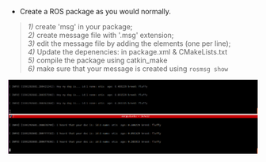  * Create a ROS package as you would normally.
 > *1)* create 'msg' in your package; <br>
  > *2)* create message file with '.msg' extension; <br>
  > *3)* edit the message file by adding the elements (one per line); <br>
  > *4)* Update the depenencies: in package.xml & CMakeLists.txt <br>
  > *5)* compile the package using catkin_make <br>
  > *6)* make sure that your message is created using `rosmsg show` <br>




![using the dog message](https://github.com/Philori22/ROS_examples/blob/master/custom_messages/Screenshot%202020-06-04%20at%2018.44.44.png)

